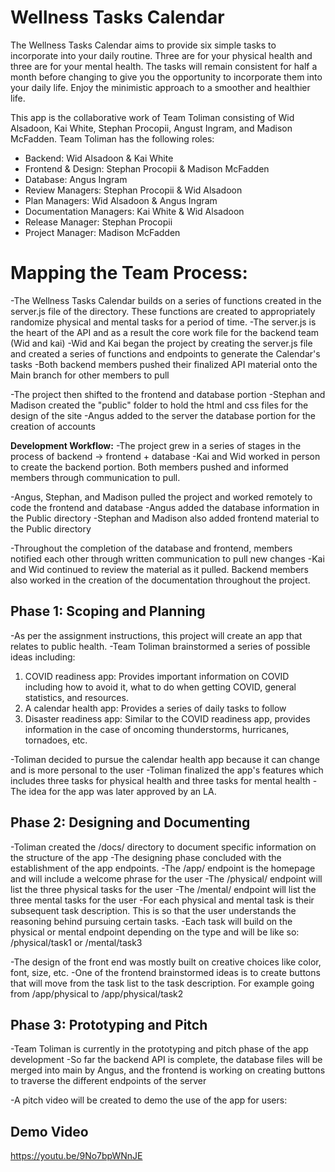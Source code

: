 # Wellness Tasks Calendar

The Wellness Tasks Calendar aims to provide six simple tasks to incorporate into your daily routine. Three are for your physical health and three are for your mental health. The tasks will remain consistent for half a month before changing to give you the opportunity to incorporate them into your daily life. Enjoy the minimistic approach to a smoother and healthier life.

This app is the collaborative work of Team Toliman consisting of Wid Alsadoon, Kai White, Stephan Procopii, Angust Ingram, and Madison McFadden. Team Toliman has the following roles:

* Backend: Wid Alsadoon & Kai White
* Frontend & Design: Stephan Procopii & Madison McFadden
* Database: Angus Ingram
* Review Managers: Stephan Procopii & Wid Alsadoon
* Plan Managers: Wid Alsadoon & Angus Ingram
* Documentation Managers: Kai White & Wid Alsadoon
* Release Manager: Stephan Procopii
* Project Manager: Madison McFadden

# Mapping the Team Process:
-The Wellness Tasks Calendar builds on a series of functions created in the server.js file of the directory. These functions are created to appropriately randomize physical and mental tasks for a period of time.
-The server.js is the heart of the API and as a result the core work file for the backend team (Wid and kai)
-Wid and Kai began the project by creating the server.js file and created a series of functions and endpoints to generate the Calendar's tasks
-Both backend members pushed their finalized API material onto the Main branch for other members to pull

-The project then shifted to the frontend and database portion
-Stephan and Madison created the "public" folder to hold the html and css files for the design of the site
-Angus added to the server the database portion for the creation of accounts

**Development Workflow:**
-The project grew in a series of stages in the process of backend -> frontend + database
-Kai and Wid worked in person to create the backend portion. Both members pushed and informed members through communication to pull.

-Angus, Stephan, and Madison pulled the project and worked remotely to code the frontend and database
-Angus added the database information in the Public directory
-Stephan and Madison also added frontend material to the Public directory

-Throughout the completion of the database and frontend, members notified each other through written communication to pull new changes
-Kai and Wid continued to review the material as it pulled. Backend members also worked in the creation of the documentation throughout the project.

## **Phase 1: Scoping and Planning**
-As per the assignment instructions, this project will create an app that relates to public health.
-Team Toliman brainstormed a series of possible ideas including:
1. COVID readiness app: Provides important information on COVID including how to avoid it, what to do when getting COVID, general statistics, and resources.
2. A calendar health app: Provides a series of daily tasks to follow
3. Disaster readiness app: Similar to the COVID readiness app, provides information in the case of oncoming thunderstorms, hurricanes, tornadoes, etc.

-Toliman decided to pursue the calendar health app because it can change and is more personal to the user
-Toliman finalized the app's features which includes three tasks for physical health and three tasks for mental health
-The idea for the app was later approved by an LA.

## **Phase 2: Designing and Documenting**
-Toliman created the /docs/ directory to document specific information on the structure of the app
-The designing phase concluded with the establishment of the app endpoints.
-The /app/ endpoint is the homepage and will include a welcome phrase for the user
-The /physical/ endpoint will list the three physical tasks for the user
-The /mental/ endpoint will list the three mental tasks for the user
-For each physical and mental task is their subsequent task description. This is so that the user understands the reasoning behind pursuing certain tasks.
-Each task will build on the physical or mental endpoint depending on the type and will be like so: /physical/task1 or /mental/task3

-The design of the front end was mostly built on creative choices like color, font, size, etc.
-One of the frontend brainstormed ideas is to create buttons that will move from the task list to the task description. For example going from /app/physical to /app/physical/task2

## **Phase 3: Prototyping and Pitch**
-Team Toliman is currently in the prototyping and pitch phase of the app development
-So far the backend API is complete, the database files will be merged into main by Angus, and the frontend is working on creating buttons to traverse the different endpoints of the server

-A pitch video will be created to demo the use of the app for users:

## **Demo Video**
https://youtu.be/9No7bpWNnJE
